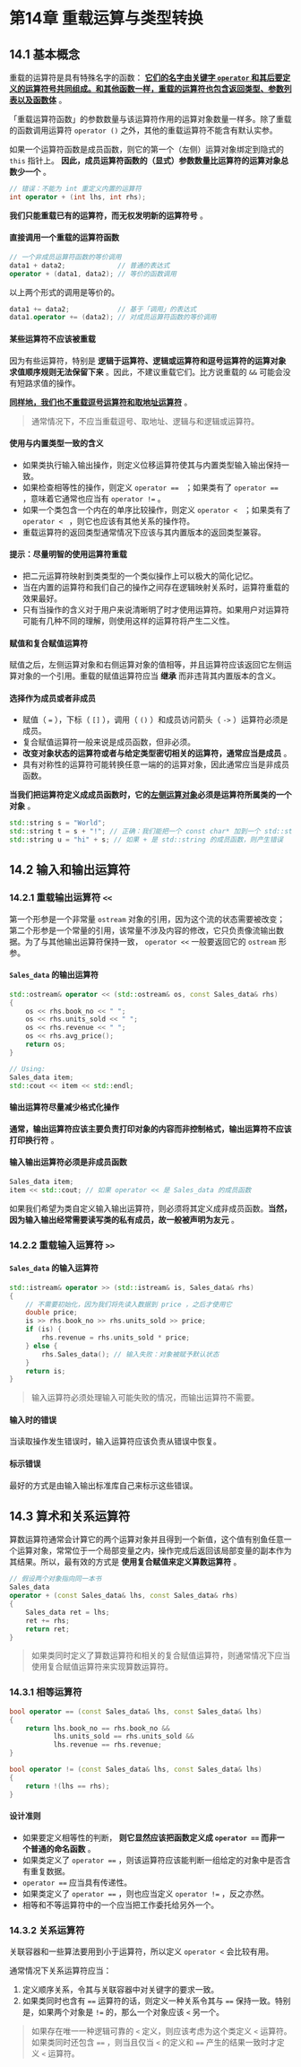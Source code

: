 # 第14章 重载运算与类型转换

## 14.1 基本概念

重载的运算符是具有特殊名字的函数： **<u>它们的名字由关键字 `operator` 和其后要定义的运算符号共同组成。和其他函数一样，重载的运算符也包含返回类型、参数列表以及函数体</u>** 。

「重载运算符函数」的参数数量与该运算符作用的运算对象数量一样多。除了重载的函数调用运算符 `operator ()` 之外，其他的重载运算符不能含有默认实参。

如果一个运算符函数是成员函数，则它的第一个（左侧）运算对象绑定到隐式的 `this` 指针上。 **因此，成员运算符函数的（显式）参数数量比运算符的运算对象总数少一个** 。

```C++
// 错误：不能为 int 重定义内置的运算符
int operator + (int lhs, int rhs);
```

**我们只能重载已有的运算符，而无权发明新的运算符号** 。

#### 直接调用一个重载的运算符函数

```C++
// 一个非成员运算符函数的等价调用
data1 + data2;             // 普通的表达式
operator + (data1, data2); // 等价的函数调用
```

以上两个形式的调用是等价的。

```C++
data1 += data2;            // 基于「调用」的表达式
data1.operator += (data2); // 对成员运算符函数的等价调用
```

#### 某些运算符不应该被重载

因为有些运算符，特别是 **逻辑于运算符、逻辑或运算符和逗号运算符的运算对象求值顺序规则无法保留下来** 。因此，不建议重载它们。比方说重载的 `&&` 可能会没有短路求值的操作。

**<u>同样地，我们也不重载逗号运算符和取地址运算符</u>** 。

> 通常情况下，不应当重载逗号、取地址、逻辑与和逻辑或运算符。

#### 使用与内置类型一致的含义

* 如果类执行输入输出操作，则定义位移运算符使其与内置类型输入输出保持一致。
* 如果检查相等性的操作，则定义 `operator == ` ；如果类有了 `operator == ` ，意味着它通常也应当有 `operator !=` 。
* 如果一个类包含一个内在的单序比较操作，则定义 `operator < ` ；如果类有了 `operator < ` ，则它也应该有其他关系的操作符。
* 重载运算符的返回类型通常情况下应该与其内置版本的返回类型兼容。

#### 提示：尽量明智的使用运算符重载

* 把二元运算符映射到类类型的一个类似操作上可以极大的简化记忆。
* 当在内置的运算符和我们自己的操作之间存在逻辑映射关系时，运算符重载的效果最好。
* 只有当操作的含义对于用户来说清晰明了时才使用运算符。如果用户对运算符可能有几种不同的理解，则使用这样的运算符将产生二义性。

#### 赋值和复合赋值运算符

赋值之后，左侧运算对象和右侧运算对象的值相等，并且运算符应该返回它左侧运算对象的一个引用。重载的赋值运算符应当 **继承** 而非违背其内置版本的含义。

#### 选择作为成员或者非成员

* 赋值（ `=` ），下标（ `[]` ），调用（ `()` ）和成员访问箭头（ `->` ）运算符必须是成员。
* 复合赋值运算符一般来说是成员函数，但非必须。
* **改变对象状态的运算符或者与给定类型密切相关的运算符，通常应当是成员** 。
* 具有对称性的运算符可能转换任意一端的的运算对象，因此通常应当是非成员函数。

**当我们把运算符定义成成员函数时，它的<u>左侧运算对象</u>必须是运算符所属类的一个对象** 。

```C++
std::string s = "World";
std::string t = s + "!"; // 正确：我们能把一个 const char* 加到一个 std::string 对象中
std::string u = "hi" + s; // 如果 + 是 std::string 的成员函数，则产生错误
```

## 14.2 输入和输出运算符

### 14.2.1 重载输出运算符 `<<`

第一个形参是一个非常量 `ostream` 对象的引用，因为这个流的状态需要被改变；第二个形参是一个常量的引用，该常量不涉及内容的修改，它只负责像流输出数据。为了与其他输出运算符保持一致， `operator <<` 一般要返回它的 `ostream` 形参。

#### `Sales_data` 的输出运算符

```C++
std::ostream& operator << (std::ostream& os, const Sales_data& rhs)
{
    os << rhs.book_no << " ";
    os << rhs.units_sold << " ";
    os << rhs.revenue << " ";
    os << rhs.avg_price();
    return os;
}

// Using:
Sales_data item;
std::cout << item << std::endl;
```

#### 输出运算符尽量减少格式化操作

**通常，输出运算符应该主要负责打印对象的内容而非控制格式，输出运算符不应该打印换行符** 。

#### 输入输出运算符必须是非成员函数

```C++
Sales_data item;
item << std::cout; // 如果 operator << 是 Sales_data 的成员函数
```

如果我们希望为类自定义输入输出运算符，则必须将其定义成非成员函数。**当然，因为输入输出经常需要读写类的私有成员，故一般被声明为友元** 。

### 14.2.2 重载输入运算符 `>>`

#### `Sales_data` 的输入运算符

```C++
std::istream& operator >> (std::istream& is, Sales_data& rhs)
{
    // 不需要初始化，因为我们将先读入数据到 price ，之后才使用它
    double price;
    is >> rhs.book_no >> rhs.units_sold >> price;
    if (is) {
        rhs.revenue = rhs.units_sold * price;
    } else {
        rhs.Sales_data(); // 输入失败：对象被赋予默认状态
    }
    return is;
}
```

> 输入运算符必须处理输入可能失败的情况，而输出运算符不需要。

#### 输入时的错误

当读取操作发生错误时，输入运算符应该负责从错误中恢复。

#### 标示错误

最好的方式是由输入输出标准库自己来标示这些错误。

## 14.3 算术和关系运算符

算数运算符通常会计算它的两个运算对象并且得到一个新值，这个值有别鱼任意一个运算对象，常常位于一个局部变量之内，操作完成后返回该局部变量的副本作为其结果。所以，最有效的方式是 **使用复合赋值来定义算数运算符** 。

```C++
// 假设两个对象指向同一本书
Sales_data
operator + (const Sales_data& lhs, const Sales_data& rhs)
{
    Sales_data ret = lhs;
    ret += rhs;
    return ret;
}
```

> 如果类同时定义了算数运算符和相关的复合赋值运算符，则通常情况下应当使用复合赋值运算符来实现算数运算符。

### 14.3.1 相等运算符

```C++
bool operator == (const Sales_data& lhs, const Sales_data& lhs)
{
    return lhs.book_no == rhs.book_no &&
           lhs.units_sold == rhs.units_sold &&
           lhs.revenue == rhs.revenue;
}

bool operator != (const Sales_data& lhs, const Sales_data& lhs)
{
    return !(lhs == rhs);
}
```

#### 设计准则

* 如果要定义相等性的判断， **则它显然应该把函数定义成 `operator ==` 而非一个普通的命名函数** 。
* 如果类定义了 `operator ==` ，则该运算符应该能判断一组给定的对象中是否含有重复数据。
* `operator ==` 应当具有传递性。
* 如果类定义了 `operator ==` ，则也应当定义 `operator !=` ，反之亦然。
* 相等和不等运算符中的一个应当把工作委托给另外一个。

### 14.3.2 关系运算符

关联容器和一些算法要用到小于运算符，所以定义 `operator <` 会比较有用。

通常情况下关系运算符应当：

1. 定义顺序关系，令其与关联容器中对关键字的要求一致。
2. 如果类同时也含有 `==` 运算符的话，则定义一种关系令其与 `==` 保持一致。特别是，如果两个对象是 `!=` 的，那么一个对象应该 `<` 另一个。

> 如果存在唯一一种逻辑可靠的 `<` 定义，则应该考虑为这个类定义 `<` 运算符。如果类同时还包含 `==` ，则当且仅当 `<` 的定义和 `==` 产生的结果一致时才定义 `<` 运算符。